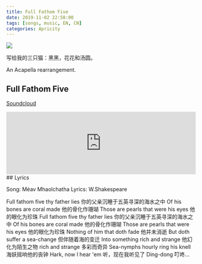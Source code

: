 ```yaml
---
title: Full Fathom Five
date: 2019-11-02 22:58:00
tags: [songs, music, EN, CN]
categories: Apricity
---
```


![](https://img.shields.io/badge/Lan-CN%2FEN-green)



写给我的三只猫：黑黑，花花和汤圆。

An Acapella rearrangement.

<!--more-->

## Full Fathom Five

[Soundcloud](https://soundcloud.com/elisastayshere/full-fathom-five)

<iframe width="100%" height="166" scrolling="no" frameborder="no" allow="autoplay" src="https://w.soundcloud.com/player/?url=https%3A//api.soundcloud.com/tracks/706289107&color=%23ff5500&auto_play=false&hide_related=false&show_comments=true&show_user=true&show_reposts=false&show_teaser=true"></iframe>
## Lyrics

Song: Méav Mhaolchatha
Lyrics: W.Shakespeare

Full fathom five thy father lies
你的父亲沉睡于五英寻深的海水之中
Of his bones are coral made
他的骨化作珊瑚
Those are pearls that were his eyes
他的眼化为珍珠
Full fathom five thy father lies
你的父亲沉睡于五英寻深的海水之中
Of his bones are coral made
他的骨化作珊瑚
Those are pearls that were his eyes
他的眼化为珍珠
Nothing of him that doth fade
他并未消逝
But doth suffer a sea-change
但伴随着海的变迁
Into something rich and strange
他幻化为陌生之物
rich and strange
多彩而奇异
Sea-nymphs hourly ring his knell
海妖摇响他的丧钟
Hark, now I hear 'em
听，现在我听见了
Ding-dong
叮咚…